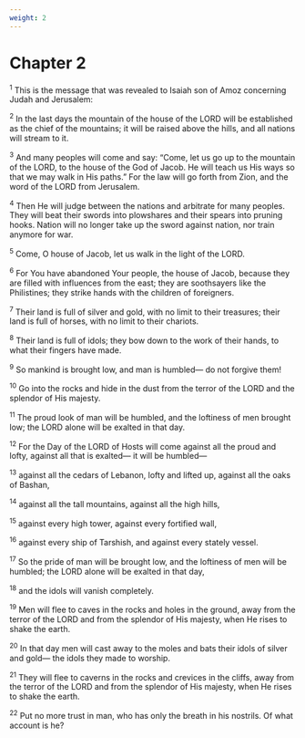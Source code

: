 ```yaml
---
weight: 2
---
```


# Chapter 2

<sup>1</sup> This is the message that was revealed to Isaiah son of Amoz concerning Judah and Jerusalem: 

<sup>2</sup> In the last days the mountain of the house of the LORD will be established as the chief of the mountains; it will be raised above the hills, and all nations will stream to it. 

<sup>3</sup> And many peoples will come and say: “Come, let us go up to the mountain of the LORD, to the house of the God of Jacob. He will teach us His ways so that we may walk in His paths.” For the law will go forth from Zion, and the word of the LORD from Jerusalem. 

<sup>4</sup> Then He will judge between the nations and arbitrate for many peoples. They will beat their swords into plowshares and their spears into pruning hooks. Nation will no longer take up the sword against nation, nor train anymore for war. 

<sup>5</sup> Come, O house of Jacob, let us walk in the light of the LORD. 

<sup>6</sup> For You have abandoned Your people, the house of Jacob, because they are filled with influences from the east; they are soothsayers like the Philistines; they strike hands with the children of foreigners. 

<sup>7</sup> Their land is full of silver and gold, with no limit to their treasures; their land is full of horses, with no limit to their chariots. 

<sup>8</sup> Their land is full of idols; they bow down to the work of their hands, to what their fingers have made. 

<sup>9</sup> So mankind is brought low, and man is humbled— do not forgive them! 

<sup>10</sup> Go into the rocks and hide in the dust from the terror of the LORD and the splendor of His majesty. 

<sup>11</sup> The proud look of man will be humbled, and the loftiness of men brought low; the LORD alone will be exalted in that day. 

<sup>12</sup> For the Day of the LORD of Hosts will come against all the proud and lofty, against all that is exalted— it will be humbled— 

<sup>13</sup> against all the cedars of Lebanon, lofty and lifted up, against all the oaks of Bashan, 

<sup>14</sup> against all the tall mountains, against all the high hills, 

<sup>15</sup> against every high tower, against every fortified wall, 

<sup>16</sup> against every ship of Tarshish, and against every stately vessel. 

<sup>17</sup> So the pride of man will be brought low, and the loftiness of men will be humbled; the LORD alone will be exalted in that day, 

<sup>18</sup> and the idols will vanish completely. 

<sup>19</sup> Men will flee to caves in the rocks and holes in the ground, away from the terror of the LORD and from the splendor of His majesty, when He rises to shake the earth. 

<sup>20</sup> In that day men will cast away to the moles and bats their idols of silver and gold— the idols they made to worship. 

<sup>21</sup> They will flee to caverns in the rocks and crevices in the cliffs, away from the terror of the LORD and from the splendor of His majesty, when He rises to shake the earth. 

<sup>22</sup> Put no more trust in man, who has only the breath in his nostrils. Of what account is he? 


